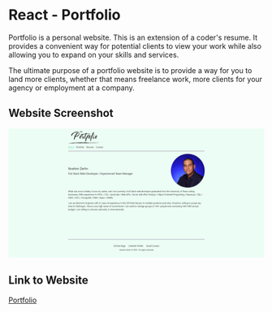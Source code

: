 # React - Portfolio

Portfolio is a personal website. This is an extension of a coder's resume. It provides a convenient way for potential clients to view your work while also allowing you to expand on your skills and services. 

The ultimate purpose of a portfolio website is to provide a way for you to land more clients, whether that means freelance work, more clients for your agency or employment at a company.

## Website Screenshot

![image](./src/assets/images/portfolio-screenshot.png)


## Link to Website
[Portfolio](https://hbbc248.github.io/react-portofolio/)